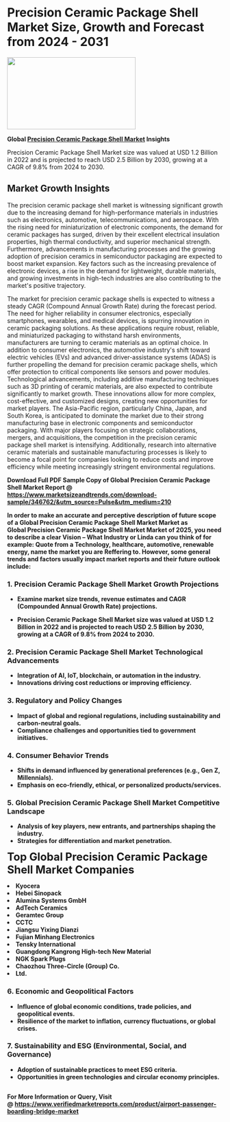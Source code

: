 <H1>Precision Ceramic Package Shell Market Size, Growth and Forecast from 2024 - 2031</H1><img class="aligncenter size-medium wp-image-584254" src="https://thirdeyenews.in/wp-content/uploads/2024/09/Global-Market-Research-300x168.jpeg" alt="" width="300" height="168" /><p><strong>Global&nbsp;<a href="https://www.marketsizeandtrends.com/download-sample/346762/&amp;utm_source=Pulse&amp;utm_medium=210">Precision Ceramic Package Shell Market</a> Insights</strong></p><p>Precision Ceramic Package Shell Market size was valued at USD 1.2 Billion in 2022 and is projected to reach USD 2.5 Billion by 2030, growing at a CAGR of 9.8% from 2024 to 2030.</p><p><h2>Market Growth Insights</h2> <p>The precision ceramic package shell market is witnessing significant growth due to the increasing demand for high-performance materials in industries such as electronics, automotive, telecommunications, and aerospace. With the rising need for miniaturization of electronic components, the demand for ceramic packages has surged, driven by their excellent electrical insulation properties, high thermal conductivity, and superior mechanical strength. Furthermore, advancements in manufacturing processes and the growing adoption of precision ceramics in semiconductor packaging are expected to boost market expansion. Key factors such as the increasing prevalence of electronic devices, a rise in the demand for lightweight, durable materials, and growing investments in high-tech industries are also contributing to the market's positive trajectory.</p> <p><strong></strong></p> <p>The market for precision ceramic package shells is expected to witness a steady CAGR (Compound Annual Growth Rate) during the forecast period. The need for higher reliability in consumer electronics, especially smartphones, wearables, and medical devices, is spurring innovation in ceramic packaging solutions. As these applications require robust, reliable, and miniaturized packaging to withstand harsh environments, manufacturers are turning to ceramic materials as an optimal choice. In addition to consumer electronics, the automotive industry's shift toward electric vehicles (EVs) and advanced driver-assistance systems (ADAS) is further propelling the demand for precision ceramic package shells, which offer protection to critical components like sensors and power modules. Technological advancements, including additive manufacturing techniques such as 3D printing of ceramic materials, are also expected to contribute significantly to market growth. These innovations allow for more complex, cost-effective, and customized designs, creating new opportunities for market players. The Asia-Pacific region, particularly China, Japan, and South Korea, is anticipated to dominate the market due to their strong manufacturing base in electronic components and semiconductor packaging. With major players focusing on strategic collaborations, mergers, and acquisitions, the competition in the precision ceramic package shell market is intensifying. Additionally, research into alternative ceramic materials and sustainable manufacturing processes is likely to become a focal point for companies looking to reduce costs and improve efficiency while meeting increasingly stringent environmental regulations. <p><strong></p><p><span class=""><strong>Download Full PDF Sample Copy of Global Precision Ceramic Package Shell Market Report</strong> @ <a href="https://www.marketsizeandtrends.com/download-sample/346762/&amp;utm_source=Pulse&amp;utm_medium=210" target="_blank">https://www.marketsizeandtrends.com/download-sample/346762/&amp;utm_source=Pulse&amp;utm_medium=210</a></span></p><p>In order to make an accurate and perceptive description of future scope of a Global&nbsp;Precision Ceramic Package Shell Market Market as Global&nbsp;Precision Ceramic Package Shell Market Market of 2025, you need to describe a clear Vision &ndash; What Industry or Linda can you think of for example: Quote from a Technology, healthcare, automotive, renewable energy, name the market you are Reffering to. However, some general trends and factors usually impact market reports and their future outlook include:</p><h3>1.&nbsp;<strong>Precision Ceramic Package Shell Market Growth Projections</strong></h3><ul><li>Examine market size trends, revenue estimates and CAGR (Compounded Annual Growth Rate) projections.</li><li><p>Precision Ceramic Package Shell Market size was valued at USD 1.2 Billion in 2022 and is projected to reach USD 2.5 Billion by 2030, growing at a CAGR of 9.8% from 2024 to 2030.</p></li></ul><h3>2.&nbsp;<strong>Precision Ceramic Package Shell Market Technological Advancements</strong></h3><ul><li>Integration of AI, IoT, blockchain, or automation in the industry.</li><li>Innovations driving cost reductions or improving efficiency.</li></ul><h3>3.&nbsp;<strong>Regulatory and Policy Changes</strong></h3><ul><li>Impact of global and regional regulations, including sustainability and carbon-neutral goals.</li><li>Compliance challenges and opportunities tied to government initiatives.</li></ul><h3>4.&nbsp;<strong>Consumer Behavior Trends</strong></h3><ul><li>Shifts in demand influenced by generational preferences (e.g., Gen Z, Millennials).</li><li>Emphasis on eco-friendly, ethical, or personalized products/services.</li></ul><h3>5.&nbsp;<strong>Global Precision Ceramic Package Shell Market Competitive Landscape</strong></h3><ul><li>Analysis of key players, new entrants, and partnerships shaping the industry.</li><li>Strategies for differentiation and market penetration.</li></ul><p data-pm-slice="1 1 []"><span style="color: inherit; font-family: inherit; font-size: 25px;">Top Global Precision Ceramic Package Shell Market Companies</span></p><div class="" data-test-id=""><p><li>Kyocera</li><li> Hebei Sinopack</li><li> Alumina Systems GmbH</li><li> AdTech Ceramics</li><li> Geramtec Group</li><li> CCTC</li><li> Jiangsu Yixing Dianzi</li><li> Fujian Minhang Electronics</li><li> Tensky International</li><li> Guangdong Kangrong High-tech New Material</li><li> NGK Spark Plugs</li><li> Chaozhou Three-Circle (Group) Co.</li><li>Ltd.</li></p></div><h3>6.&nbsp;<strong>Economic and Geopolitical Factors</strong></h3><ul><li>Influence of global economic conditions, trade policies, and geopolitical events.</li><li>Resilience of the market to inflation, currency fluctuations, or global crises.</li></ul><h3>7.&nbsp;<strong>Sustainability and ESG (Environmental, Social, and Governance)</strong></h3><ul><li>Adoption of sustainable practices to meet ESG criteria.</li><li>Opportunities in green technologies and circular economy principles.</li></ul><h2><strong style="font-size: 14px;">For More Information or Query, Visit @&nbsp;</strong><a style="background-color: #ffffff; font-size: 14px;" href="https://www.marketsizeandtrends.com/report/precision-ceramic-package-shell-market/" target="_blank">https://www.verifiedmarketreports.com/product/airport-passenger-boarding-bridge-market</a></h2>
